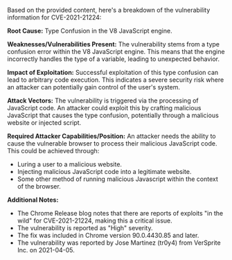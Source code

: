 Based on the provided content, here's a breakdown of the vulnerability information for CVE-2021-21224:

**Root Cause:** Type Confusion in the V8 JavaScript engine.

**Weaknesses/Vulnerabilities Present:** The vulnerability stems from a type confusion error within the V8 JavaScript engine. This means that the engine incorrectly handles the type of a variable, leading to unexpected behavior.

**Impact of Exploitation:** Successful exploitation of this type confusion can lead to arbitrary code execution. This indicates a severe security risk where an attacker can potentially gain control of the user's system.

**Attack Vectors:** The vulnerability is triggered via the processing of JavaScript code. An attacker could exploit this by crafting malicious JavaScript that causes the type confusion, potentially through a malicious website or injected script.

**Required Attacker Capabilities/Position:** An attacker needs the ability to cause the vulnerable browser to process their malicious JavaScript code. This could be achieved through:

*   Luring a user to a malicious website.
*   Injecting malicious JavaScript code into a legitimate website.
*   Some other method of running malicious Javascript within the context of the browser.

**Additional Notes:**
*   The Chrome Release blog notes that there are reports of exploits "in the wild" for CVE-2021-21224, making this a critical issue.
*   The vulnerability is reported as "High" severity.
*   The fix was included in Chrome version 90.0.4430.85 and later.
*   The vulnerability was reported by Jose Martinez (tr0y4) from VerSprite Inc. on 2021-04-05.